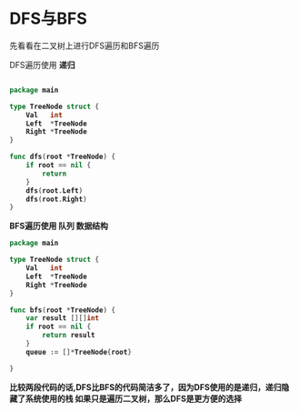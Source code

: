 # DFS与BFS

先看看在二叉树上进行DFS遍历和BFS遍历

DFS遍历使用 <b color=blue>递归<b>

```go

package main

type TreeNode struct {
	Val   int
	Left  *TreeNode
	Right *TreeNode
}

func dfs(root *TreeNode) {
	if root == nil {
		return
	}
	dfs(root.Left)
	dfs(root.Right)
}
```

BFS遍历使用 <b color=blue>队列<b> 数据结构

```go
package main

type TreeNode struct {
	Val   int
	Left  *TreeNode
	Right *TreeNode
}

func bfs(root *TreeNode) {
	var result [][]int
	if root == nil {
		return result
	}
	queue := []*TreeNode{root}

}
```

比较两段代码的话,DFS比BFS的代码简洁多了，因为DFS使用的是递归，递归隐藏了系统使用的<b>栈<b>
如果只是遍历二叉树，那么DFS是更方便的选择
